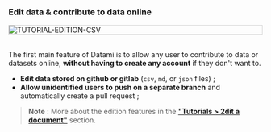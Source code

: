 ### Edit data & contribute to data online

<div style="border: thin solid lightgrey;">
  <img
    alt="TUTORIAL-EDITION-CSV"
    src="https://raw.githubusercontent.com/multi-coop/datami-documentation-content/main/images/tutorial/edition-edit-csv.png"
    />
</div>

<br>

The first main feature of Datami is to allow any user to contribute to data or datasets online, **without having to create any account** if they don't want to.

- **Edit data stored on github or gitlab** (`csv`, `md`, or `json` files) ;
- **Allow unidentified users to push on a separate branch** and automatically create a pull request ;

> **Note** : More about the edition features in the **["Tutorials > 2dit a document"](/tutorial-edition)** section.

